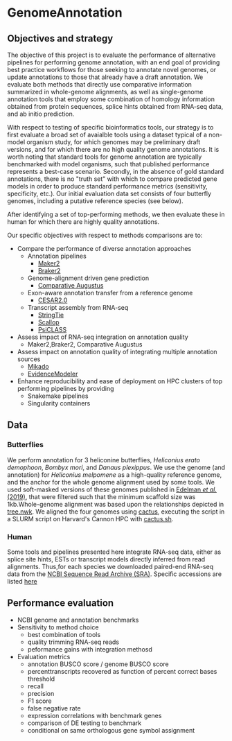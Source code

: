 # GenomeAnnotation
## Objectives and strategy
The objective of this project is to evaluate the performance of alternative pipelines for performing genome annotation, with an end goal of providing best practice workflows for those seeking to annotate novel genomes, or update annotations to those that already have a draft annotation. We evaluate both methods that directly use comparative information summarized in whole-genome alignments, as well as single-genome annotation tools that employ some combination of homology information obtained from protein sequences, splice hints obtained from RNA-seq data, and ab initio prediction.

With respect to testing of specific bioinformatics tools, our strategy is to first evaluate a broad set of avaialble tools using a dataset typical of a non-model organism study, for which genomes may be preliminary draft versions, and for which there are no high quality genome annotations. It is worth noting that standard tools for genome annotation are typically benchmarked with model organisms, such that published performance represents a best-case scenario. Secondly, in the absence of gold standard annotations, there is no "truth set" with which to compare predicted gene models in order to produce standard performance metrics (sensitivity, specificity, etc.). Our initial evaluation data set consists of four butterfly genomes, including a putative reference species (see below).

After identifying a set of top-performing methods, we then evaluate these in human for which there are highly quality annotations.  

Our specific objectives with respect to methods comparisons are to:
* Compare the performance of diverse annotation approaches
    * Annotation pipelines
        * [Maker2](https://www.yandell-lab.org/software/maker.html)
        * [Braker2](https://github.com/Gaius-Augustus/BRAKER)
    * Genome-alignment driven gene prediction
        * [Comparative Augustus](https://github.com/Gaius-Augustus/Augustus)
    * Exon-aware annotation transfer from a reference genome
        * [CESAR2.0](https://github.com/hillerlab/CESAR2.0)
    * Transcript assembly from RNA-seq
        * [StringTie](https://ccb.jhu.edu/software/stringtie/)
        * [Scallop](https://github.com/Kingsford-Group/scallop)
        * [PsiCLASS](https://github.com/splicebox/PsiCLASS)
* Assess impact of RNA-seq integration on annotation quality
    * Maker2,Braker2, Comparative Augustus
* Assess impact on annotation quality of integrating multiple annotation sources
    * [Mikado](https://github.com/EI-CoreBioinformatics/mikado)
    * [EvidenceModeler](https://evidencemodeler.github.io/)
* Enhance reproducibility and ease of deployment on HPC clusters of top performing pipelines by providing
    * Snakemake pipelines
    * Singularity containers

## Data
### Butterflies
We perform annotation for 3 heliconine butterflies, *Heliconius erato demophoon*, *Bombyx mori*, and *Danaus plexippus*. We use the genome (and annotation) for *Heliconius melpomene* as a high-quality reference genome, and the anchor for the whole genome alignment used by some tools. We used soft-masked versions of these genomes published in [Edelman *et al.* (2019)](https://science.sciencemag.org/content/366/6465/594), that were filtered such that the minimum scaffold size was 1kb.Whole-genome alignment was based upon the relationships depicted in [tree.nwk](https://github.com/harvardinformatics/GenomeAnnotation/blob/master/genome_alignment/tree.nwk). We aligned the four genomes using [cactus](https://github.com/ComparativeGenomicsToolkit/cactus), executing the script in a SLURM script on Harvard's Cannon HPC with [cactus.sh](https://github.com/harvardinformatics/GenomeAnnotation/tree/master/genome_alignment/cactus.sh). 

### Human
Some tools and pipelines presented here integrate RNA-seq data, either as splice site hints, ESTs or transcript models directly inferred from read alignments. Thus,for each species we downloaded paired-end RNA-seq data from the [NCBI Sequence Read Archive (SRA)](https://www.ncbi.nlm.nih.gov/sra). Specific accessions are listed [here](https://github.com/harvardinformatics/GenomeAnnotation/blob/master/RNA-seq/SRA_accession_ids.tsv)

## Performance evaluation
  - NCBI genome and annotation benchmarks
  - Sensitivity to method choice
    - best combination of tools
    - quality trimming RNA-seq reads
    - peformance gains with integration methosd 
  - Evaluation metrics
    - annotation BUSCO score / genome BUSCO score
    - percenttranscripts recovered as function of percent correct bases threshold
    - recall
    - precision
    - F1 score
    - false negative rate
    - expression correlations with benchmark genes
    - comparison of DE testing to benchmark
    - conditional on same orthologous gene symbol assignment
